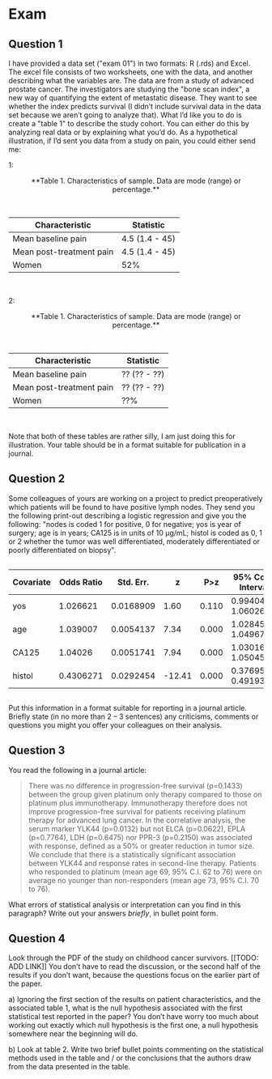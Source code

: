 

# Exam

## Question 1

I have provided a data set ("exam 01") in two formats: R (.rds) and Excel. The excel file consists of two worksheets, one with the data, and another describing what the variables are. The data are from a study of advanced prostate cancer. The investigators are studying the "bone scan index", a new way of quantifying the extent of metastatic disease. They want to see whether the index predicts survival (I didn’t include survival data in the data set because we aren’t going to analyze that).   What I’d like you to do is create a "table 1" to describe the study cohort. You can either do this by analyzing real data or by explaining what you’d do. As a hypothetical illustration, if I’d sent you data from a study on pain, you could either send me:

1:

<center>**Table 1. Characteristics of sample. Data are mode (range) or percentage.**</center><br>

<!--html_preserve--><style>html {
  font-family: -apple-system, BlinkMacSystemFont, 'Segoe UI', Roboto, Oxygen, Ubuntu, Cantarell, 'Helvetica Neue', 'Fira Sans', 'Droid Sans', Arial, sans-serif;
}

#pdmswcaxzc .gt_table {
  display: table;
  border-collapse: collapse;
  margin-left: auto;
  margin-right: auto;
  color: #000000;
  font-size: 16px;
  background-color: #FFFFFF;
  /* table.background.color */
  width: auto;
  /* table.width */
  border-top-style: solid;
  /* table.border.top.style */
  border-top-width: 2px;
  /* table.border.top.width */
  border-top-color: #A8A8A8;
  /* table.border.top.color */
}

#pdmswcaxzc .gt_heading {
  background-color: #FFFFFF;
  /* heading.background.color */
  border-bottom-color: #FFFFFF;
}

#pdmswcaxzc .gt_title {
  color: #000000;
  font-size: 125%;
  /* heading.title.font.size */
  padding-top: 4px;
  /* heading.top.padding */
  padding-bottom: 1px;
  border-bottom-color: #FFFFFF;
  border-bottom-width: 0;
}

#pdmswcaxzc .gt_subtitle {
  color: #000000;
  font-size: 85%;
  /* heading.subtitle.font.size */
  padding-top: 1px;
  padding-bottom: 4px;
  /* heading.bottom.padding */
  border-top-color: #FFFFFF;
  border-top-width: 0;
}

#pdmswcaxzc .gt_bottom_border {
  border-bottom-style: solid;
  /* heading.border.bottom.style */
  border-bottom-width: 2px;
  /* heading.border.bottom.width */
  border-bottom-color: #A8A8A8;
  /* heading.border.bottom.color */
}

#pdmswcaxzc .gt_column_spanner {
  border-bottom-style: solid;
  border-bottom-width: 2px;
  border-bottom-color: #A8A8A8;
  padding-top: 4px;
  padding-bottom: 4px;
}

#pdmswcaxzc .gt_col_heading {
  color: #000000;
  background-color: #FFFFFF;
  /* column_labels.background.color */
  font-size: 16px;
  /* column_labels.font.size */
  font-weight: initial;
  /* column_labels.font.weight */
  vertical-align: middle;
  padding: 10px;
  margin: 10px;
}

#pdmswcaxzc .gt_sep_right {
  border-right: 5px solid #FFFFFF;
}

#pdmswcaxzc .gt_group_heading {
  padding: 8px;
  color: #000000;
  background-color: #FFFFFF;
  /* row_group.background.color */
  font-size: 16px;
  /* row_group.font.size */
  font-weight: initial;
  /* row_group.font.weight */
  border-top-style: solid;
  /* row_group.border.top.style */
  border-top-width: 2px;
  /* row_group.border.top.width */
  border-top-color: #A8A8A8;
  /* row_group.border.top.color */
  border-bottom-style: solid;
  /* row_group.border.bottom.style */
  border-bottom-width: 2px;
  /* row_group.border.bottom.width */
  border-bottom-color: #A8A8A8;
  /* row_group.border.bottom.color */
  vertical-align: middle;
}

#pdmswcaxzc .gt_empty_group_heading {
  padding: 0.5px;
  color: #000000;
  background-color: #FFFFFF;
  /* row_group.background.color */
  font-size: 16px;
  /* row_group.font.size */
  font-weight: initial;
  /* row_group.font.weight */
  border-top-style: solid;
  /* row_group.border.top.style */
  border-top-width: 2px;
  /* row_group.border.top.width */
  border-top-color: #A8A8A8;
  /* row_group.border.top.color */
  border-bottom-style: solid;
  /* row_group.border.bottom.style */
  border-bottom-width: 2px;
  /* row_group.border.bottom.width */
  border-bottom-color: #A8A8A8;
  /* row_group.border.bottom.color */
  vertical-align: middle;
}

#pdmswcaxzc .gt_striped {
  background-color: #f2f2f2;
}

#pdmswcaxzc .gt_from_md > :first-child {
  margin-top: 0;
}

#pdmswcaxzc .gt_from_md > :last-child {
  margin-bottom: 0;
}

#pdmswcaxzc .gt_row {
  padding: 8px;
  /* row.padding */
  margin: 10px;
  vertical-align: middle;
}

#pdmswcaxzc .gt_stub {
  border-right-style: solid;
  border-right-width: 2px;
  border-right-color: #A8A8A8;
  padding-left: 12px;
}

#pdmswcaxzc .gt_summary_row {
  color: #000000;
  background-color: #FFFFFF;
  /* summary_row.background.color */
  padding: 8px;
  /* summary_row.padding */
  text-transform: inherit;
  /* summary_row.text_transform */
}

#pdmswcaxzc .gt_grand_summary_row {
  color: #000000;
  background-color: #FFFFFF;
  /* grand_summary_row.background.color */
  padding: 8px;
  /* grand_summary_row.padding */
  text-transform: inherit;
  /* grand_summary_row.text_transform */
}

#pdmswcaxzc .gt_first_summary_row {
  border-top-style: solid;
  border-top-width: 2px;
  border-top-color: #A8A8A8;
}

#pdmswcaxzc .gt_first_grand_summary_row {
  border-top-style: double;
  border-top-width: 6px;
  border-top-color: #A8A8A8;
}

#pdmswcaxzc .gt_table_body {
  border-top-style: solid;
  /* table_body.border.top.style */
  border-top-width: 2px;
  /* table_body.border.top.width */
  border-top-color: #A8A8A8;
  /* table_body.border.top.color */
  border-bottom-style: solid;
  /* table_body.border.bottom.style */
  border-bottom-width: 2px;
  /* table_body.border.bottom.width */
  border-bottom-color: #A8A8A8;
  /* table_body.border.bottom.color */
}

#pdmswcaxzc .gt_footnote {
  font-size: 90%;
  /* footnote.font.size */
  padding: 4px;
  /* footnote.padding */
}

#pdmswcaxzc .gt_sourcenote {
  font-size: 90%;
  /* sourcenote.font.size */
  padding: 4px;
  /* sourcenote.padding */
}

#pdmswcaxzc .gt_center {
  text-align: center;
}

#pdmswcaxzc .gt_left {
  text-align: left;
}

#pdmswcaxzc .gt_right {
  text-align: right;
  font-variant-numeric: tabular-nums;
}

#pdmswcaxzc .gt_font_normal {
  font-weight: normal;
}

#pdmswcaxzc .gt_font_bold {
  font-weight: bold;
}

#pdmswcaxzc .gt_font_italic {
  font-style: italic;
}

#pdmswcaxzc .gt_super {
  font-size: 65%;
}

#pdmswcaxzc .gt_footnote_glyph {
  font-style: italic;
  font-size: 65%;
}
</style>
<div id="pdmswcaxzc" style="overflow-x:auto;overflow-y:auto;width:auto;height:auto;"><!--gt table start-->
<table class='gt_table'>
<tr>
<th class='gt_col_heading gt_left' rowspan='1' colspan='1'>Characteristic</th>
<th class='gt_col_heading gt_left' rowspan='1' colspan='1'>Statistic</th>
</tr>
<tbody class='gt_table_body'>
<tr>
<td class='gt_row gt_left'>Mean baseline pain</td>
<td class='gt_row gt_left'>4.5 (1.4 - 45)</td>
</tr>
<tr>
<td class='gt_row gt_left gt_striped'>Mean post-treatment pain</td>
<td class='gt_row gt_left gt_striped'>4.5 (1.4 - 45)</td>
</tr>
<tr>
<td class='gt_row gt_left'>Women</td>
<td class='gt_row gt_left'>52%</td>
</tr>
</tbody>
</table>
<!--gt table end-->
</div><!--/html_preserve-->

<br>

2:

<center>**Table 1. Characteristics of sample. Data are mode (range) or percentage.**</center><br>

<!--html_preserve--><style>html {
  font-family: -apple-system, BlinkMacSystemFont, 'Segoe UI', Roboto, Oxygen, Ubuntu, Cantarell, 'Helvetica Neue', 'Fira Sans', 'Droid Sans', Arial, sans-serif;
}

#ckkcatsiet .gt_table {
  display: table;
  border-collapse: collapse;
  margin-left: auto;
  margin-right: auto;
  color: #000000;
  font-size: 16px;
  background-color: #FFFFFF;
  /* table.background.color */
  width: auto;
  /* table.width */
  border-top-style: solid;
  /* table.border.top.style */
  border-top-width: 2px;
  /* table.border.top.width */
  border-top-color: #A8A8A8;
  /* table.border.top.color */
}

#ckkcatsiet .gt_heading {
  background-color: #FFFFFF;
  /* heading.background.color */
  border-bottom-color: #FFFFFF;
}

#ckkcatsiet .gt_title {
  color: #000000;
  font-size: 125%;
  /* heading.title.font.size */
  padding-top: 4px;
  /* heading.top.padding */
  padding-bottom: 1px;
  border-bottom-color: #FFFFFF;
  border-bottom-width: 0;
}

#ckkcatsiet .gt_subtitle {
  color: #000000;
  font-size: 85%;
  /* heading.subtitle.font.size */
  padding-top: 1px;
  padding-bottom: 4px;
  /* heading.bottom.padding */
  border-top-color: #FFFFFF;
  border-top-width: 0;
}

#ckkcatsiet .gt_bottom_border {
  border-bottom-style: solid;
  /* heading.border.bottom.style */
  border-bottom-width: 2px;
  /* heading.border.bottom.width */
  border-bottom-color: #A8A8A8;
  /* heading.border.bottom.color */
}

#ckkcatsiet .gt_column_spanner {
  border-bottom-style: solid;
  border-bottom-width: 2px;
  border-bottom-color: #A8A8A8;
  padding-top: 4px;
  padding-bottom: 4px;
}

#ckkcatsiet .gt_col_heading {
  color: #000000;
  background-color: #FFFFFF;
  /* column_labels.background.color */
  font-size: 16px;
  /* column_labels.font.size */
  font-weight: initial;
  /* column_labels.font.weight */
  vertical-align: middle;
  padding: 10px;
  margin: 10px;
}

#ckkcatsiet .gt_sep_right {
  border-right: 5px solid #FFFFFF;
}

#ckkcatsiet .gt_group_heading {
  padding: 8px;
  color: #000000;
  background-color: #FFFFFF;
  /* row_group.background.color */
  font-size: 16px;
  /* row_group.font.size */
  font-weight: initial;
  /* row_group.font.weight */
  border-top-style: solid;
  /* row_group.border.top.style */
  border-top-width: 2px;
  /* row_group.border.top.width */
  border-top-color: #A8A8A8;
  /* row_group.border.top.color */
  border-bottom-style: solid;
  /* row_group.border.bottom.style */
  border-bottom-width: 2px;
  /* row_group.border.bottom.width */
  border-bottom-color: #A8A8A8;
  /* row_group.border.bottom.color */
  vertical-align: middle;
}

#ckkcatsiet .gt_empty_group_heading {
  padding: 0.5px;
  color: #000000;
  background-color: #FFFFFF;
  /* row_group.background.color */
  font-size: 16px;
  /* row_group.font.size */
  font-weight: initial;
  /* row_group.font.weight */
  border-top-style: solid;
  /* row_group.border.top.style */
  border-top-width: 2px;
  /* row_group.border.top.width */
  border-top-color: #A8A8A8;
  /* row_group.border.top.color */
  border-bottom-style: solid;
  /* row_group.border.bottom.style */
  border-bottom-width: 2px;
  /* row_group.border.bottom.width */
  border-bottom-color: #A8A8A8;
  /* row_group.border.bottom.color */
  vertical-align: middle;
}

#ckkcatsiet .gt_striped {
  background-color: #f2f2f2;
}

#ckkcatsiet .gt_from_md > :first-child {
  margin-top: 0;
}

#ckkcatsiet .gt_from_md > :last-child {
  margin-bottom: 0;
}

#ckkcatsiet .gt_row {
  padding: 8px;
  /* row.padding */
  margin: 10px;
  vertical-align: middle;
}

#ckkcatsiet .gt_stub {
  border-right-style: solid;
  border-right-width: 2px;
  border-right-color: #A8A8A8;
  padding-left: 12px;
}

#ckkcatsiet .gt_summary_row {
  color: #000000;
  background-color: #FFFFFF;
  /* summary_row.background.color */
  padding: 8px;
  /* summary_row.padding */
  text-transform: inherit;
  /* summary_row.text_transform */
}

#ckkcatsiet .gt_grand_summary_row {
  color: #000000;
  background-color: #FFFFFF;
  /* grand_summary_row.background.color */
  padding: 8px;
  /* grand_summary_row.padding */
  text-transform: inherit;
  /* grand_summary_row.text_transform */
}

#ckkcatsiet .gt_first_summary_row {
  border-top-style: solid;
  border-top-width: 2px;
  border-top-color: #A8A8A8;
}

#ckkcatsiet .gt_first_grand_summary_row {
  border-top-style: double;
  border-top-width: 6px;
  border-top-color: #A8A8A8;
}

#ckkcatsiet .gt_table_body {
  border-top-style: solid;
  /* table_body.border.top.style */
  border-top-width: 2px;
  /* table_body.border.top.width */
  border-top-color: #A8A8A8;
  /* table_body.border.top.color */
  border-bottom-style: solid;
  /* table_body.border.bottom.style */
  border-bottom-width: 2px;
  /* table_body.border.bottom.width */
  border-bottom-color: #A8A8A8;
  /* table_body.border.bottom.color */
}

#ckkcatsiet .gt_footnote {
  font-size: 90%;
  /* footnote.font.size */
  padding: 4px;
  /* footnote.padding */
}

#ckkcatsiet .gt_sourcenote {
  font-size: 90%;
  /* sourcenote.font.size */
  padding: 4px;
  /* sourcenote.padding */
}

#ckkcatsiet .gt_center {
  text-align: center;
}

#ckkcatsiet .gt_left {
  text-align: left;
}

#ckkcatsiet .gt_right {
  text-align: right;
  font-variant-numeric: tabular-nums;
}

#ckkcatsiet .gt_font_normal {
  font-weight: normal;
}

#ckkcatsiet .gt_font_bold {
  font-weight: bold;
}

#ckkcatsiet .gt_font_italic {
  font-style: italic;
}

#ckkcatsiet .gt_super {
  font-size: 65%;
}

#ckkcatsiet .gt_footnote_glyph {
  font-style: italic;
  font-size: 65%;
}
</style>
<div id="ckkcatsiet" style="overflow-x:auto;overflow-y:auto;width:auto;height:auto;"><!--gt table start-->
<table class='gt_table'>
<tr>
<th class='gt_col_heading gt_left' rowspan='1' colspan='1'>Characteristic</th>
<th class='gt_col_heading gt_left' rowspan='1' colspan='1'>Statistic</th>
</tr>
<tbody class='gt_table_body'>
<tr>
<td class='gt_row gt_left'>Mean baseline pain</td>
<td class='gt_row gt_left'>?? (?? - ??)</td>
</tr>
<tr>
<td class='gt_row gt_left gt_striped'>Mean post-treatment pain</td>
<td class='gt_row gt_left gt_striped'>?? (?? - ??)</td>
</tr>
<tr>
<td class='gt_row gt_left'>Women</td>
<td class='gt_row gt_left'>??%</td>
</tr>
</tbody>
</table>
<!--gt table end-->
</div><!--/html_preserve-->

<br>

Note that both of these tables are rather silly, I am just doing this for illustration. Your table should be in a format suitable for publication in a journal. 

## Question 2

Some colleagues of yours are working on a project to predict preoperatively which patients will be found to have positive lymph nodes. They send you the following print-out describing a logistic regression and give you the following: "nodes is coded 1 for positive, 0 for negative; yos is year of surgery; age is in years; CA125 is in units of 10 μg/mL; histol is coded as 0, 1 or 2 whether the tumor was well differentiated, moderately differentiated or poorly differentiated on biopsy".

<!--html_preserve--><style>html {
  font-family: -apple-system, BlinkMacSystemFont, 'Segoe UI', Roboto, Oxygen, Ubuntu, Cantarell, 'Helvetica Neue', 'Fira Sans', 'Droid Sans', Arial, sans-serif;
}

#pzquqvmkav .gt_table {
  display: table;
  border-collapse: collapse;
  margin-left: auto;
  margin-right: auto;
  color: #000000;
  font-size: 16px;
  background-color: #FFFFFF;
  /* table.background.color */
  width: auto;
  /* table.width */
  border-top-style: solid;
  /* table.border.top.style */
  border-top-width: 2px;
  /* table.border.top.width */
  border-top-color: #A8A8A8;
  /* table.border.top.color */
}

#pzquqvmkav .gt_heading {
  background-color: #FFFFFF;
  /* heading.background.color */
  border-bottom-color: #FFFFFF;
}

#pzquqvmkav .gt_title {
  color: #000000;
  font-size: 125%;
  /* heading.title.font.size */
  padding-top: 4px;
  /* heading.top.padding */
  padding-bottom: 1px;
  border-bottom-color: #FFFFFF;
  border-bottom-width: 0;
}

#pzquqvmkav .gt_subtitle {
  color: #000000;
  font-size: 85%;
  /* heading.subtitle.font.size */
  padding-top: 1px;
  padding-bottom: 4px;
  /* heading.bottom.padding */
  border-top-color: #FFFFFF;
  border-top-width: 0;
}

#pzquqvmkav .gt_bottom_border {
  border-bottom-style: solid;
  /* heading.border.bottom.style */
  border-bottom-width: 2px;
  /* heading.border.bottom.width */
  border-bottom-color: #A8A8A8;
  /* heading.border.bottom.color */
}

#pzquqvmkav .gt_column_spanner {
  border-bottom-style: solid;
  border-bottom-width: 2px;
  border-bottom-color: #A8A8A8;
  padding-top: 4px;
  padding-bottom: 4px;
}

#pzquqvmkav .gt_col_heading {
  color: #000000;
  background-color: #FFFFFF;
  /* column_labels.background.color */
  font-size: 16px;
  /* column_labels.font.size */
  font-weight: initial;
  /* column_labels.font.weight */
  vertical-align: middle;
  padding: 10px;
  margin: 10px;
}

#pzquqvmkav .gt_sep_right {
  border-right: 5px solid #FFFFFF;
}

#pzquqvmkav .gt_group_heading {
  padding: 8px;
  color: #000000;
  background-color: #FFFFFF;
  /* row_group.background.color */
  font-size: 16px;
  /* row_group.font.size */
  font-weight: initial;
  /* row_group.font.weight */
  border-top-style: solid;
  /* row_group.border.top.style */
  border-top-width: 2px;
  /* row_group.border.top.width */
  border-top-color: #A8A8A8;
  /* row_group.border.top.color */
  border-bottom-style: solid;
  /* row_group.border.bottom.style */
  border-bottom-width: 2px;
  /* row_group.border.bottom.width */
  border-bottom-color: #A8A8A8;
  /* row_group.border.bottom.color */
  vertical-align: middle;
}

#pzquqvmkav .gt_empty_group_heading {
  padding: 0.5px;
  color: #000000;
  background-color: #FFFFFF;
  /* row_group.background.color */
  font-size: 16px;
  /* row_group.font.size */
  font-weight: initial;
  /* row_group.font.weight */
  border-top-style: solid;
  /* row_group.border.top.style */
  border-top-width: 2px;
  /* row_group.border.top.width */
  border-top-color: #A8A8A8;
  /* row_group.border.top.color */
  border-bottom-style: solid;
  /* row_group.border.bottom.style */
  border-bottom-width: 2px;
  /* row_group.border.bottom.width */
  border-bottom-color: #A8A8A8;
  /* row_group.border.bottom.color */
  vertical-align: middle;
}

#pzquqvmkav .gt_striped {
  background-color: #f2f2f2;
}

#pzquqvmkav .gt_from_md > :first-child {
  margin-top: 0;
}

#pzquqvmkav .gt_from_md > :last-child {
  margin-bottom: 0;
}

#pzquqvmkav .gt_row {
  padding: 8px;
  /* row.padding */
  margin: 10px;
  vertical-align: middle;
}

#pzquqvmkav .gt_stub {
  border-right-style: solid;
  border-right-width: 2px;
  border-right-color: #A8A8A8;
  padding-left: 12px;
}

#pzquqvmkav .gt_summary_row {
  color: #000000;
  background-color: #FFFFFF;
  /* summary_row.background.color */
  padding: 8px;
  /* summary_row.padding */
  text-transform: inherit;
  /* summary_row.text_transform */
}

#pzquqvmkav .gt_grand_summary_row {
  color: #000000;
  background-color: #FFFFFF;
  /* grand_summary_row.background.color */
  padding: 8px;
  /* grand_summary_row.padding */
  text-transform: inherit;
  /* grand_summary_row.text_transform */
}

#pzquqvmkav .gt_first_summary_row {
  border-top-style: solid;
  border-top-width: 2px;
  border-top-color: #A8A8A8;
}

#pzquqvmkav .gt_first_grand_summary_row {
  border-top-style: double;
  border-top-width: 6px;
  border-top-color: #A8A8A8;
}

#pzquqvmkav .gt_table_body {
  border-top-style: solid;
  /* table_body.border.top.style */
  border-top-width: 2px;
  /* table_body.border.top.width */
  border-top-color: #A8A8A8;
  /* table_body.border.top.color */
  border-bottom-style: solid;
  /* table_body.border.bottom.style */
  border-bottom-width: 2px;
  /* table_body.border.bottom.width */
  border-bottom-color: #A8A8A8;
  /* table_body.border.bottom.color */
}

#pzquqvmkav .gt_footnote {
  font-size: 90%;
  /* footnote.font.size */
  padding: 4px;
  /* footnote.padding */
}

#pzquqvmkav .gt_sourcenote {
  font-size: 90%;
  /* sourcenote.font.size */
  padding: 4px;
  /* sourcenote.padding */
}

#pzquqvmkav .gt_center {
  text-align: center;
}

#pzquqvmkav .gt_left {
  text-align: left;
}

#pzquqvmkav .gt_right {
  text-align: right;
  font-variant-numeric: tabular-nums;
}

#pzquqvmkav .gt_font_normal {
  font-weight: normal;
}

#pzquqvmkav .gt_font_bold {
  font-weight: bold;
}

#pzquqvmkav .gt_font_italic {
  font-style: italic;
}

#pzquqvmkav .gt_super {
  font-size: 65%;
}

#pzquqvmkav .gt_footnote_glyph {
  font-style: italic;
  font-size: 65%;
}
</style>
<div id="pzquqvmkav" style="overflow-x:auto;overflow-y:auto;width:auto;height:auto;"><!--gt table start-->
<table class='gt_table'>
<tr>
<th class='gt_col_heading gt_left' rowspan='1' colspan='1'>Covariate</th>
<th class='gt_col_heading gt_left' rowspan='1' colspan='1'>Odds Ratio</th>
<th class='gt_col_heading gt_left' rowspan='1' colspan='1'>Std. Err.</th>
<th class='gt_col_heading gt_left' rowspan='1' colspan='1'>z</th>
<th class='gt_col_heading gt_left' rowspan='1' colspan='1'>P&gt;z</th>
<th class='gt_col_heading gt_left' rowspan='1' colspan='1'>95% Conf. Interval</th>
</tr>
<tbody class='gt_table_body'>
<tr>
<td class='gt_row gt_left'>yos</td>
<td class='gt_row gt_left'>1.026621</td>
<td class='gt_row gt_left'>0.0168909</td>
<td class='gt_row gt_left'>1.60</td>
<td class='gt_row gt_left'>0.110</td>
<td class='gt_row gt_left'>0.9940435, 1.060266</td>
</tr>
<tr>
<td class='gt_row gt_left gt_striped'>age</td>
<td class='gt_row gt_left gt_striped'>1.039007</td>
<td class='gt_row gt_left gt_striped'>0.0054137</td>
<td class='gt_row gt_left gt_striped'>7.34</td>
<td class='gt_row gt_left gt_striped'>0.000</td>
<td class='gt_row gt_left gt_striped'>1.02845, 1.049672</td>
</tr>
<tr>
<td class='gt_row gt_left'>CA125</td>
<td class='gt_row gt_left'>1.04026</td>
<td class='gt_row gt_left'>0.0051741</td>
<td class='gt_row gt_left'>7.94</td>
<td class='gt_row gt_left'>0.000</td>
<td class='gt_row gt_left'>1.030169, 1.050451</td>
</tr>
<tr>
<td class='gt_row gt_left gt_striped'>histol</td>
<td class='gt_row gt_left gt_striped'>0.4306271</td>
<td class='gt_row gt_left gt_striped'>0.0292454</td>
<td class='gt_row gt_left gt_striped'>-12.41</td>
<td class='gt_row gt_left gt_striped'>0.000</td>
<td class='gt_row gt_left gt_striped'>0.3769584, 0.4919369</td>
</tr>
</tbody>
</table>
<!--gt table end-->
</div><!--/html_preserve-->

Put this information in a format suitable for reporting in a journal article. Briefly state (in no more than 2 – 3 sentences) any criticisms, comments or questions you might you offer your colleagues on their analysis.

## Question 3

You read the following in a journal article:

<div class="quote-container">

>There was no difference in progression-free survival (p=0.1433) between the group given platinum only therapy compared to those on platinum plus immunotherapy. Immunotherapy therefore does not improve progression-free survival for patients receiving platinum therapy for advanced lung cancer. In the correlative analysis, the serum marker YLK44 (p=0.0132) but not ELCA (p=0.0622), EPLA (p=0.7764), LDH (p=0.6475) nor PPR-3 (p=0.2150) was associated with response, defined as a 50% or greater reduction in tumor size. We conclude that there is a statistically significant association between YLK44 and response rates in second-line therapy. Patients who responded to platinum (mean age 69, 95% C.I. 62 to 76) were on average no younger than non-responders (mean age 73, 95% C.I. 70 to 76).

</div>

What errors of statistical analysis or interpretation can you find in this paragraph? Write out your answers _briefly_, in bullet point form.

## Question 4

Look through the PDF of the study on childhood cancer survivors. [[TODO: ADD LINK]] You don’t have to read the discussion, or the second half of the results if you don’t want, because the questions focus on the earlier part of the paper.

a)	Ignoring the first section of the results on patient characteristics, and the associated table 1, what is the null hypothesis associated with the first statistical test reported in the paper? You don’t have worry too much about working out exactly which null hypothesis is the first one, a null hypothesis somewhere near the beginning will do.

b)	Look at table 2. Write two brief bullet points commenting on the statistical methods used in the table and / or the conclusions that the authors draw from the data presented in the table. 
